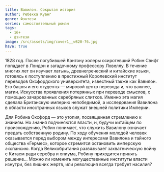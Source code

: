 ```yaml
---
title: Вавилон. Сокрытая история
author: Ребекка Куанг
genre: Фэнтези
series: самостоятельный роман
tags:
  - 16+
  - фэнтези
image: /src/assets/img/cover1__w820-76.jpg
have: true
---
```

1828 год. После погубившей Кантону холеры осиротевший Робин Свифт попадает в Лондон к загадочному профессору Ловеллу. В течение многих лет он изучает латынь, древнегреческий и китайские языки, готовясь к поступлению в престижный Королевский институт переводов Оксфордского университета, известный также как Вавилон. Его башня и его студенты — мировой центр перевода и, что важнее, магии. Искусства проявления потерянных при переводе смыслов, с помощью зачарованных серебряных слитков. Именно эта магия сделала Британскую империю непобедимой, а исследования Вавилона в области иностранных языков служат внешней политики Империи.

Для Робина Оксфорд — это утопия, посвященная стремлению к знаниям. Но знания подчиняются власти, и, будучи китайцем по происхождению, Робин понимает, что служить Вавилону означает предать собственную родину. По ходу обучения молодой человек оказывается перед выбором между интересами Вавилона и тайного общества «Гермес», которое стремится остановить имперскую экспансию. Когда Великобритания развязывает захватническую войну с Китаем ради серебра и опиума, Робину приходится принять решение… Можно ли изменить могущественные институты власти изнутри, без лишних жертв, или революция всегда требует насилия?
